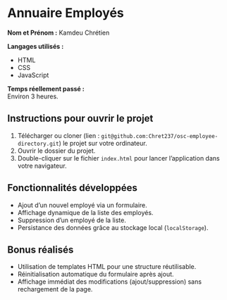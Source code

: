 # Annuaire Employés

**Nom et Prénom :** Kamdeu Chrétien

**Langages utilisés :**

- HTML
- CSS
- JavaScript

**Temps réellement passé :**  
Environ 3 heures.

## Instructions pour ouvrir le projet

1. Télécharger ou cloner (lien : `git@github.com:Chret237/osc-employee-directory.git`) le projet sur votre ordinateur.
2. Ouvrir le dossier du projet.
3. Double-cliquer sur le fichier `index.html` pour lancer l’application dans votre navigateur.

## Fonctionnalités développées

- Ajout d’un nouvel employé via un formulaire.
- Affichage dynamique de la liste des employés.
- Suppression d’un employé de la liste.
- Persistance des données grâce au stockage local (`localStorage`).

## Bonus réalisés

- Utilisation de templates HTML pour une structure réutilisable.
- Réinitialisation automatique du formulaire après ajout.
- Affichage immédiat des modifications (ajout/suppression) sans rechargement de la page.
